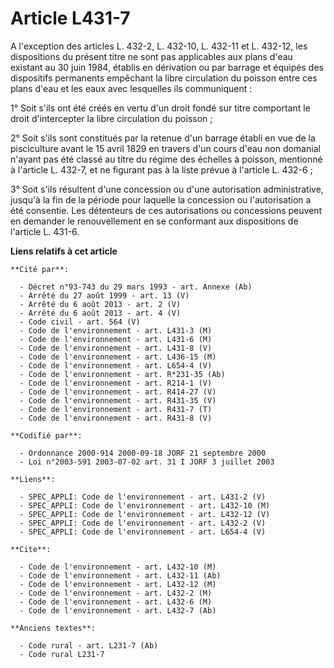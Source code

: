 # Article L431-7

A l'exception des articles L. 432-2, L. 432-10, L. 432-11 et L. 432-12, les dispositions du présent titre ne sont pas
applicables aux plans d'eau existant au 30 juin 1984, établis en dérivation ou par barrage et équipés des dispositifs
permanents empêchant la libre circulation du poisson entre ces plans d'eau et les eaux avec lesquelles ils communiquent :

1° Soit s'ils ont été créés en vertu d'un droit fondé sur titre comportant le droit d'intercepter la libre circulation du
poisson ;

2° Soit s'ils sont constitués par la retenue d'un barrage établi en vue de la pisciculture avant le 15 avril 1829 en travers
d'un cours d'eau non domanial n'ayant pas été classé au titre du régime des échelles à poisson, mentionné à l'article L.
432-7, et ne figurant pas à la liste prévue à l'article L. 432-6 ;

3° Soit s'ils résultent d'une concession ou d'une autorisation administrative, jusqu'à la fin de la période pour laquelle la
concession ou l'autorisation a été consentie. Les détenteurs de ces autorisations ou concessions peuvent en demander le
renouvellement en se conformant aux dispositions de l'article L. 431-6.

**Liens relatifs à cet article**

	**Cité par**:

	  - Décret n°93-743 du 29 mars 1993 - art. Annexe (Ab)
	  - Arrêté du 27 août 1999 - art. 13 (V)
	  - Arrêté du 6 août 2013 - art. 2 (V)
	  - Arrêté du 6 août 2013 - art. 4 (V)
	  - Code civil - art. 564 (V)
	  - Code de l'environnement - art. L431-3 (M)
	  - Code de l'environnement - art. L431-6 (M)
	  - Code de l'environnement - art. L431-8 (V)
	  - Code de l'environnement - art. L436-15 (M)
	  - Code de l'environnement - art. L654-4 (V)
	  - Code de l'environnement - art. R*231-35 (Ab)
	  - Code de l'environnement - art. R214-1 (V)
	  - Code de l'environnement - art. R414-27 (V)
	  - Code de l'environnement - art. R431-35 (V)
	  - Code de l'environnement - art. R431-7 (T)
	  - Code de l'environnement - art. R431-8 (V)

	**Codifié par**:

	  - Ordonnance 2000-914 2000-09-18 JORF 21 septembre 2000
	  - Loi n°2003-591 2003-07-02 art. 31 I JORF 3 juillet 2003

	**Liens**:

	  - SPEC_APPLI: Code de l'environnement - art. L431-2 (V)
	  - SPEC_APPLI: Code de l'environnement - art. L432-10 (M)
	  - SPEC_APPLI: Code de l'environnement - art. L432-12 (V)
	  - SPEC_APPLI: Code de l'environnement - art. L432-2 (V)
	  - SPEC_APPLI: Code de l'environnement - art. L654-4 (V)

	**Cite**:

	  - Code de l'environnement - art. L432-10 (M)
	  - Code de l'environnement - art. L432-11 (Ab)
	  - Code de l'environnement - art. L432-12 (M)
	  - Code de l'environnement - art. L432-2 (M)
	  - Code de l'environnement - art. L432-6 (M)
	  - Code de l'environnement - art. L432-7 (Ab)

	**Anciens textes**:

	  - Code rural - art. L231-7 (Ab)
	  - Code rural L231-7
